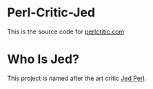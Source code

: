 # Perl-Critic-Jed

This is the source code for [perlcritic.com](http://perlcritic.com)

# Who Is Jed?

This project is named after the art critic [Jed Perl](http://en.wikipedia.org/wiki/Jed_Perl).

